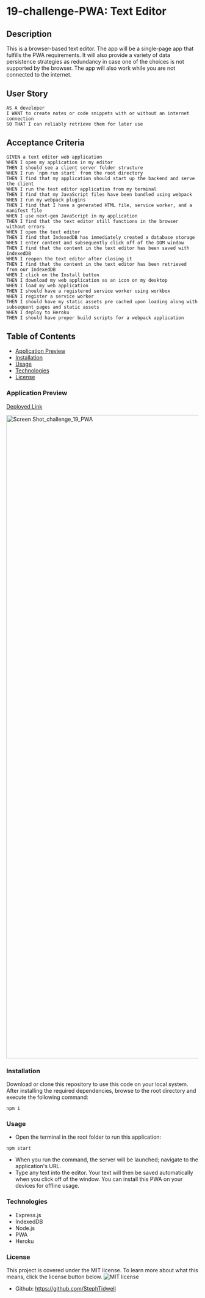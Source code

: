 # 19-challenge-PWA: Text Editor


## Description
This is a browser-based text editor. The app will be a single-page app that fulfills the PWA requirements. It will also provide a variety of data persistence strategies as redundancy in case one of the choices is not supported by the browser. The app will also work while you are not connected to the internet.


## User Story
```
AS A developer
I WANT to create notes or code snippets with or without an internet connection
SO THAT I can reliably retrieve them for later use
```
## Acceptance Criteria
```
GIVEN a text editor web application
WHEN I open my application in my editor
THEN I should see a client server folder structure
WHEN I run `npm run start` from the root directory
THEN I find that my application should start up the backend and serve the client
WHEN I run the text editor application from my terminal
THEN I find that my JavaScript files have been bundled using webpack
WHEN I run my webpack plugins
THEN I find that I have a generated HTML file, service worker, and a manifest file
WHEN I use next-gen JavaScript in my application
THEN I find that the text editor still functions in the browser without errors
WHEN I open the text editor
THEN I find that IndexedDB has immediately created a database storage
WHEN I enter content and subsequently click off of the DOM window
THEN I find that the content in the text editor has been saved with IndexedDB
WHEN I reopen the text editor after closing it
THEN I find that the content in the text editor has been retrieved from our IndexedDB
WHEN I click on the Install button
THEN I download my web application as an icon on my desktop
WHEN I load my web application
THEN I should have a registered service worker using workbox
WHEN I register a service worker
THEN I should have my static assets pre cached upon loading along with subsequent pages and static assets
WHEN I deploy to Heroku
THEN I should have proper build scripts for a webpack application
```
## Table of Contents

- [Application Preview](#application-preview)
- [Installation](#installation)
- [Usage](#usage)
- [Technologies](#technologies)
- [License](#license)

### Application Preview

[Deployed Link](https://guarded-cliffs-83260.herokuapp.com/)


<img width="1680" alt="Screen Shot_challenge_19_PWA" src="https://user-images.githubusercontent.com/113862737/226134951-a6ced9d7-cf8e-49e0-84de-48f1ddd1651b.png">



### Installation
Download or clone this repository to use this code on your local system. After installing the required dependencies, browse to the root directory and execute the following command:
```
npm i 
```
### Usage

- Open the terminal in the root folder to run this application:
```
npm start
```
- When you run the command, the server will be launched; navigate to the application's URL.
- Type any text into the editor. Your text will then be saved automatically when you click off of the window. 
You can install this PWA on your devices for offline usage.

### Technologies

- Express.js
- IndexedDB
- Node.js
- PWA
- Heroku

### License 
This project is covered under the MIT license. To learn more about what this means, click the license button below.
![MIT license](https://img.shields.io/badge/License-MIT-blue.svg)
* Github: https://github.com/StephTidwell
